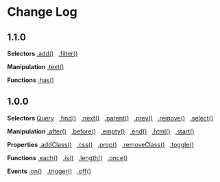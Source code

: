 # Change Log

## 1.1.0
**Selectors**
[.add()](https://github.com/ronhook/query/wiki/.add()) &nbsp; [.filter()](https://github.com/ronhook/query/wiki/.filter())

**Manipulation**
[.text()](https://github.com/ronhook/query/wiki/.text())

**Functions**
[.has()](https://github.com/ronhook/query/wiki/has())

## 1.0.0
**Selectors**
[Query](https://github.com/ronhook/query/wiki/Query)  &nbsp;  [.find()](https://github.com/ronhook/query/wiki/.find()) &nbsp;  [.next()](https://github.com/ronhook/query/wiki/.next()) &nbsp;  [.parent()](https://github.com/ronhook/query/wiki/.parent())  &nbsp; [.prev()](https://github.com/ronhook/query/wiki/.prev()) &nbsp;  [.remove()](https://github.com/ronhook/query/wiki/.remove()) &nbsp;  [.select()](https://github.com/ronhook/query/wiki/.select())

**Manipulation**
[.after()](https://github.com/ronhook/query/wiki/.after()) &nbsp;  [.before()](https://github.com/ronhook/query/wiki/.before()) &nbsp;  [.empty()](https://github.com/ronhook/query/wiki/.empty()) &nbsp; [.end()](https://github.com/ronhook/query/wiki/.end()) &nbsp;  [.html()](https://github.com/ronhook/query/wiki/.html()) &nbsp;  [.start()](https://github.com/ronhook/query/wiki/.start())

**Properties**
[.addClass()](https://github.com/ronhook/query/wiki/.addClass())  &nbsp; [.css()](https://github.com/ronhook/query/wiki/.css())  &nbsp; [.prop()](https://github.com/ronhook/query/wiki/.prop()) &nbsp;  [.removeClass()](https://github.com/ronhook/query/wiki/.removeClass())  &nbsp; [.toggle()](https://github.com/ronhook/query/wiki/.toggle())

**Functions**
[.each()](https://github.com/ronhook/query/wiki/.each())  &nbsp; [.is()](https://github.com/ronhook/query/wiki/.is()) &nbsp; [.length()](https://github.com/ronhook/query/wiki/.length()) &nbsp; [.once()](https://github.com/ronhook/query/wiki/.once())

**Events**
[.on()](https://github.com/ronhook/query/wiki/.on()) &nbsp;  [.trigger()](https://github.com/ronhook/query/wiki/.trigger()) &nbsp;  [.off()](https://github.com/ronhook/query/wiki/.off())
